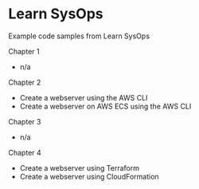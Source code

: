 # Learn SysOps
Example code samples from Learn SysOps

Chapter 1

* n/a

Chapter 2

* Create a webserver using the AWS CLI
* Create a webserver on AWS ECS using the AWS CLI

Chapter 3

* n/a

Chapter 4

* Create a webserver using Terraform
* Create a webserver using CloudFormation